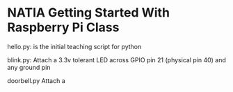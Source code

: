 # NATIA Getting Started With Raspberry Pi Class

hello.py: is the initial teaching script for python

blink.py: Attach a 3.3v tolerant LED across GPIO pin 21 (physical pin 40) and any ground pin
    
doorbell.py
    Attach a 
